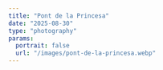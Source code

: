 ```yaml
---
title: "Pont de la Princesa"
date: "2025-08-30"
type: "photography"
params:
  portrait: false
  url: "/images/pont-de-la-princesa.webp"
---
```

